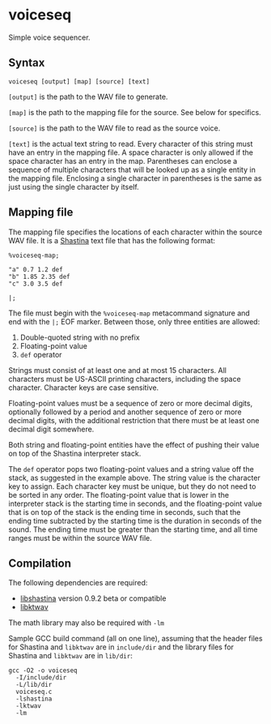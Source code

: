 # voiceseq

Simple voice sequencer.

## Syntax

    voiceseq [output] [map] [source] [text]

`[output]` is the path to the WAV file to generate.

`[map]` is the path to the mapping file for the source.  See below for specifics.

`[source]` is the path to the WAV file to read as the source voice.

`[text]` is the actual text string to read.  Every character of this string must have an entry in the mapping file.  A space character is only allowed if the space character has an entry in the map.  Parentheses can enclose a sequence of multiple characters that will be looked up as a single entity in the mapping file.  Enclosing a single character in parentheses is the same as just using the single character by itself.

## Mapping file

The mapping file specifies the locations of each character within the source WAV file.  It is a [Shastina](http://www.purl.org/canidtech/r/shastina) text file that has the following format:

    %voiceseq-map;

    "a" 0.7 1.2 def
    "b" 1.85 2.35 def
    "c" 3.0 3.5 def

    |;

The file must begin with the `%voiceseq-map` metacommand signature and end with the `|;` EOF marker.  Between those, only three entities are allowed:

1. Double-quoted string with no prefix
2. Floating-point value
3. `def` operator

Strings must consist of at least one and at most 15 characters.  All characters must be US-ASCII printing characters, including the space character.  Character keys are case sensitive.

Floating-point values must be a sequence of zero or more decimal digits, optionally followed by a period and another sequence of zero or more decimal digits, with the additional restriction that there must be at least one decimal digit somewhere.

Both string and floating-point entities have the effect of pushing their value on top of the Shastina interpreter stack.

The `def` operator pops two floating-point values and a string value off the stack, as suggested in the example above.  The string value is the character key to assign.  Each character key must be unique, but they do not need to be sorted in any order.  The floating-point value that is lower in the interpreter stack is the starting time in seconds, and the floating-point value that is on top of the stack is the ending time in seconds, such that the ending time subtracted by the starting time is the duration in seconds of the sound.  The ending time must be greater than the starting time, and all time ranges must be within the source WAV file.

## Compilation

The following dependencies are required:

- [libshastina](http://www.purl.org/canidtech/r/shastina) version 0.9.2 beta or compatible
- [libktwav](http://www.purl.org/canidtech/r/libktwav)

The math library may also be required with `-lm`

Sample GCC build command (all on one line), assuming that the header files for Shastina and `libktwav` are in `include/dir` and the library files for Shastina and `libktwav` are in `lib/dir`:

    gcc -O2 -o voiceseq
      -I/include/dir
      -L/lib/dir
      voiceseq.c
      -lshastina
      -lktwav
      -lm
